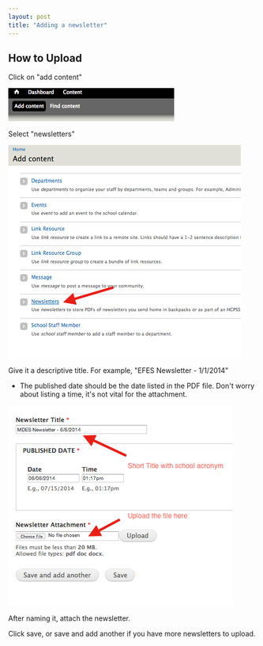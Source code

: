 ```yaml
---
layout: post
title: "Adding a newsletter"
---
```


## How to Upload

Click on "add content"

![add content](/images/newsletter/add-content.png)

Select "newsletters"

![select newsletter](/images/newsletter/newsletter-selection.png)

Give it a descriptive title. For example, "EFES Newsletter - 1/1/2014"
- The published date should be the date listed in the PDF file. Don't worry about listing a time, it's not vital for the attachment. 

![name and upload](/images/newsletter/name-and-upload.png)

After naming it, attach the newsletter. 

Click save, or save and add another if you have more newsletters to upload.
